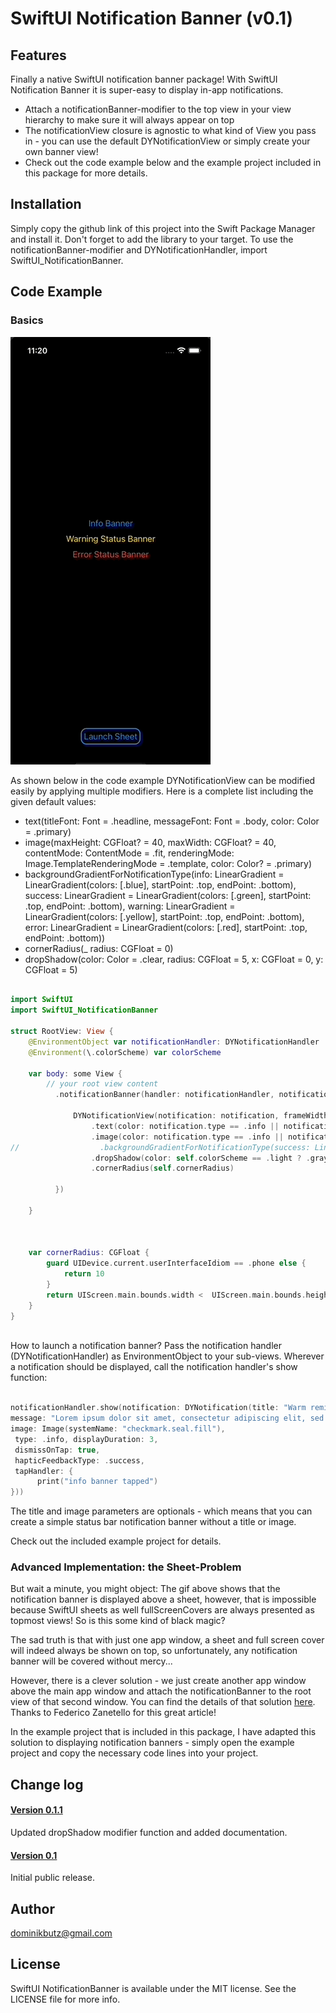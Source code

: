 # SwiftUI Notification Banner (v0.1)

## Features

Finally a native SwiftUI notification banner package! With SwiftUI Notification Banner it is super-easy to display in-app notifications.

* Attach a notificationBanner-modifier to the top view in your view hierarchy to make sure it will always appear on top
* The notificationView closure is agnostic to what kind of View you pass in - you can use the default DYNotificationView or simply create your own banner view!
* Check out the code example below and the example project included in this package for more details.

## Installation

Simply copy the github link of this project into the Swift Package Manager and install it. Don't forget to add the library to your target. 
To use the notificationBanner-modifier and DYNotificationHandler, import SwiftUI_NotificationBanner. 

## Code Example

### Basics

![Example](https://raw.githubusercontent.com/DominikButz/gitResources/main/SwiftUI_NotificationBanner/NotificationBannerExample01.gif)


As shown below in the code example DYNotificationView can be modified easily by applying multiple modifiers.
Here is a complete list including the given default values:

* text(titleFont: Font = .headline, messageFont: Font = .body, color: Color = .primary)
* image(maxHeight: CGFloat? = 40, maxWidth: CGFloat? = 40, contentMode: ContentMode = .fit, renderingMode: Image.TemplateRenderingMode = .template, color: Color? = .primary)
* backgroundGradientForNotificationType(info: LinearGradient = LinearGradient(colors: [.blue], startPoint: .top, endPoint: .bottom), success: LinearGradient = LinearGradient(colors: [.green], startPoint: .top, endPoint: .bottom), warning: LinearGradient = LinearGradient(colors: [.yellow], startPoint: .top, endPoint: .bottom), error: LinearGradient = LinearGradient(colors: [.red], startPoint: .top, endPoint: .bottom))
* cornerRadius(_ radius: CGFloat = 0)
* dropShadow(color: Color = .clear, radius: CGFloat = 5, x: CGFloat = 0, y: CGFloat = 5)




```Swift 

import SwiftUI
import SwiftUI_NotificationBanner

struct RootView: View {
    @EnvironmentObject var notificationHandler: DYNotificationHandler
    @Environment(\.colorScheme) var colorScheme
    
    var body: some View {
        // your root view content
          .notificationBanner(handler: notificationHandler, notificationView: {notification in
              
              DYNotificationView(notification: notification, frameWidth: min(450, UIScreen.main.bounds.size.width))
                  .text(color: notification.type == .info || notification.type == .error ? .white : .primary)
                  .image(color: notification.type == .info || notification.type == .error ? .white : .primary)
//                  .backgroundGradientForNotificationType(success: LinearGradient(colors: [.green.opacity(0.4), .green], startPoint: .leading, endPoint: .trailing), error: LinearGradient(colors: [.red, .red.opacity(0.3)], startPoint: .top, endPoint: .bottom))
                  .dropShadow(color: self.colorScheme == .light ? .gray.opacity(0.4) : .clear, radius: 5, x: 0, y: notification.displayEdge == .top ? 5 : -5)
                  .cornerRadius(self.cornerRadius)
              
          })
         
    }
    
    
    
    var cornerRadius: CGFloat {
        guard UIDevice.current.userInterfaceIdiom == .phone else {
            return 10
        }
        return UIScreen.main.bounds.width <  UIScreen.main.bounds.height ? 0 : 10
    }
}



```

How to launch a notification banner?
Pass the notification handler (DYNotificationHandler) as EnvironmentObject to your sub-views.
Wherever a notification should be displayed, call the notification handler's show function:

```Swift 

notificationHandler.show(notification: DYNotification(title: "Warm reminder", 
message: "Lorem ipsum dolor sit amet, consectetur adipiscing elit, sed do eiusmod tempor incididunt ut labore et dolore magna aliqua. Ut enim ad minim veniam, quis nostrud exercitation ullamco laboris nisi ut aliquip ex ea commodo consequat.", 
image: Image(systemName: "checkmark.seal.fill"),
 type: .info, displayDuration: 3, 
 dismissOnTap: true, 
 hapticFeedbackType: .success, 
 tapHandler: {
      print("info banner tapped")
}))

```

The title and image parameters are optionals - which means that you can create a simple status bar notification banner without a title or image. 

Check out the included example project for details.



### Advanced Implementation: the Sheet-Problem

But wait a minute, you might object: The gif above shows that the notification banner is displayed above a sheet, however, that is impossible because SwiftUI sheets as well fullScreenCovers are always presented as topmost views! So is this some kind of black magic?

The sad truth is that with just one app window, a sheet and full screen cover will indeed always be shown on top, so unfortunately, any notification banner will be covered without mercy... 

However, there is a clever solution - we just create another app window above the main app window and attach the notificationBanner to the root view of that second window. You can find the details of that solution [here](https://www.fivestars.blog/articles/swiftui-windows/). Thanks to Federico Zanetello for this great article!

In the example project that is included in this package, I have adapted this solution to displaying notification banners - simply open the example project and copy the necessary code lines into your project. 


## Change log

#### [Version 0.1.1](https://github.com/DominikButz/SwiftUI_NotificationBanner/releases/tag/0.1.1)
Updated dropShadow modifier function and added documentation.

#### [Version 0.1](https://github.com/DominikButz/SwiftUI_NotificationBanner/releases/tag/0.1)
Initial public release.

## Author

dominikbutz@gmail.com

## License

SwiftUI NotificationBanner is available under the MIT license. See the LICENSE file for more info.

